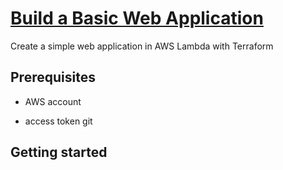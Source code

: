 # [Build a Basic Web Application][web_app]

Create a simple web application in AWS Lambda with Terraform

## Prerequisites

- AWS account

- access token git

## Getting started

<!-- Link labels: -->
[web_app]: https://aws.amazon.com/getting-started/hands-on/build-web-app-s3-lambda-api-gateway-dynamodb/